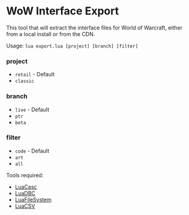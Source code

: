 WoW Interface Export
====================

This tool that will extract the interface files for World of Warcraft, either from a local install or from the CDN.

Usage:
`lua export.lua [project] [branch] [filter]`

### project ###
  * `retail` - Default
  * `classic`

### branch ###
  * `live` - Default
  * `ptr`
  * `beta`

### filter ###
  * `code` - Default
  * `art`
  * `all`


Tools required:
  * [LuaCasc](https://www.townlong-yak.com/casc/)
  * [LuaDBC](https://www.townlong-yak.com/casc/dbc/)
  * [LuaFileSystem](https://luarocks.org/modules/hisham/luafilesystem)
  * [LuaCSV](https://luarocks.org/modules/geoffleyland/csv)
